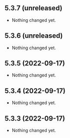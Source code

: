 5.3.7 (unreleased)
------------------

- Nothing changed yet.


5.3.6 (unreleased)
------------------

- Nothing changed yet.


5.3.5 (2022-09-17)
------------------

- Nothing changed yet.


5.3.4 (2022-09-17)
------------------

- Nothing changed yet.


5.3.3 (2022-09-17)
------------------

- Nothing changed yet.

